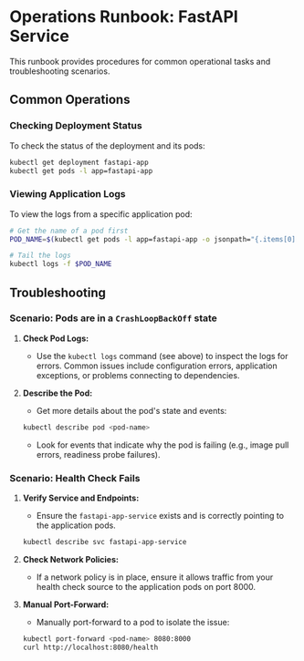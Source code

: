 # Operations Runbook: FastAPI Service

This runbook provides procedures for common operational tasks and troubleshooting scenarios.

## Common Operations

### Checking Deployment Status

To check the status of the deployment and its pods:

```bash
kubectl get deployment fastapi-app
kubectl get pods -l app=fastapi-app
```

### Viewing Application Logs

To view the logs from a specific application pod:

```bash
# Get the name of a pod first
POD_NAME=$(kubectl get pods -l app=fastapi-app -o jsonpath="{.items[0].metadata.name}")

# Tail the logs
kubectl logs -f $POD_NAME
```

## Troubleshooting

### Scenario: Pods are in a `CrashLoopBackOff` state

1.  **Check Pod Logs:**
    - Use the `kubectl logs` command (see above) to inspect the logs for errors. Common issues include configuration errors, application exceptions, or problems connecting to dependencies.

2.  **Describe the Pod:**
    - Get more details about the pod's state and events:
    ```bash
    kubectl describe pod <pod-name>
    ```
    - Look for events that indicate why the pod is failing (e.g., image pull errors, readiness probe failures).

### Scenario: Health Check Fails

1.  **Verify Service and Endpoints:**
    - Ensure the `fastapi-app-service` exists and is correctly pointing to the application pods.
    ```bash
    kubectl describe svc fastapi-app-service
    ```

2.  **Check Network Policies:**
    - If a network policy is in place, ensure it allows traffic from your health check source to the application pods on port 8000.

3.  **Manual Port-Forward:**
    - Manually port-forward to a pod to isolate the issue:
    ```bash
    kubectl port-forward <pod-name> 8080:8000
    curl http://localhost:8080/health
    ```
